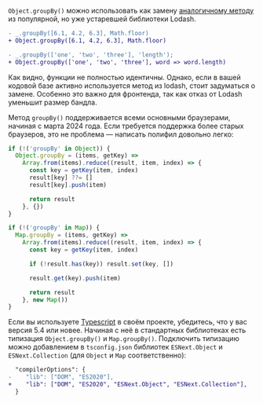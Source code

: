 `Object.groupBy()` можно использовать как замену [аналогичному методу](https://lodash.com/docs/4.17.15#groupBy) из популярной, но уже устаревшей библиотеки Lodash.


```diff
- _.groupBy([6.1, 4.2, 6.3], Math.floor)
+ Object.groupBy([6.1, 4.2, 6.3], Math.floor)

- _.groupBy(['one', 'two', 'three'], 'length');
+ Object.groupBy(['one', 'two', 'three'], word => word.length)
```

Как видно, функции не полностью идентичны. Однако, если в вашей кодовой базе активно используется метод из lodash, стоит задуматься о замене. Особенно это важно для фронтенда, так как отказ от Lodash уменьшит размер бандла.

Метод `groupBy()` поддерживается всеми основными браузерами, начиная с марта 2024 года. Если требуется поддержка более старых браузеров, это не проблема — написать полифил довольно легко:

```js
if (!('groupBy' in Object)) {
  Object.groupBy = (items, getKey) =>
    Array.from(items).reduce((result, item, index) => {
      const key = getKey(item, index)
      result[key] ??= []
      result[key].push(item)

      return result
    }, {})
}

if (!('groupBy' in Map)) {
  Map.groupBy = (items, getKey) =>
    Array.from(items).reduce((result, item, index) => {
      const key = getKey(item, index)

      if (!result.has(key)) result.set(key, [])

      result.get(key).push(item)

      return result
    }, new Map())
}
```

Если вы используете [Typescript](/tools/static-types/) в своём проекте, убедитесь, что у вас версия 5.4 или новее. Начиная с неё в стандартных библиотеках есть типизация `Object.groupBy()` и `Map.groupBy()`. Подключить типизацию можно добавлением в `tsconfig.json` библиотек `ESNext.Object` и `ESNext.Collection` (для `Object` и `Map` соответственно):

```diff
  "compilerOptions": {
-    "lib": ["DOM", "ES2020"],
+    "lib": ["DOM", "ES2020", "ESNext.Object", "ESNext.Collection"],
  }
```
